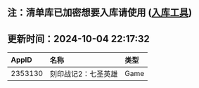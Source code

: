 ## 注：清单库已加密想要入库请使用 ([入库工具](https://github.com/BlankTMing/ManifestAutoUpdate/releases))

## 更新时间：2024-10-04 22:17:32
| AppID | 名称 | 类型  |
| :-------------------- | :----------------------------- | :----------- |
| 2353130 | 刻印战记2：七圣英雄| Game |
